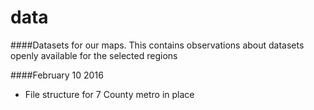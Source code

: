 # data
####Datasets for our maps. This contains observations about datasets openly available for the selected regions

####February 10 2016 
- File structure for 7 County metro in place


